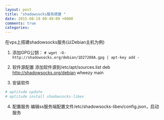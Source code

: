 ```yaml
---
layout: post
title: "shadowsocks服务搭建 "
date: 2015-08-19 00:49:09 +0800
comments: true
categories:
---
```

在vps上搭建shadowsocks服务(以Debian主机为例)
1. 添加GPG公钥：
`# wget -O- http://shadowsocks.org/debian/1D27208A.gpg | apt-key add -`

2. 软件源配置
添加软件源到/etc/apt/sources.list
deb http://shadowsocks.org/debian wheezy main

3. 安装软件
```sh
# aptitude update
# aptitude install shadowsocks-libev
```

4. 配置服务
编辑ss服务端配置文件/etc/shadowsocks-libev/config.json，启动服务

